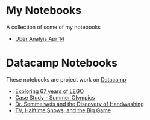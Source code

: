 # My Notebooks
A collection of some of my notebooks

- [Uber Analyis Apr 14](https://github.com/soumik-uxd/notebooks/tree/master/uber_analysis_apr14)

# Datacamp Notebooks
These notebooks are project work on [Datacamp](www.datacamp.com)

- [Exploring 67 years of LEGO](https://github.com/soumik-uxd/notebooks/tree/master/Datacamp/Exploring%2067%20years%20of%20LEGO)
- [Case Study - Summer Olympics](https://github.com/soumik-uxd/notebooks/tree/master/Datacamp/Olympics)
- [Dr. Semmelweis and the Discovery of Handwashing](https://github.com/soumik-uxd/notebooks/tree/master/Datacamp/Discovery%20of%20Handwashing)
- [TV, Halftime Shows, and the Big Game](https://github.com/soumik-uxd/notebooks/tree/master/Datacamp/Discovery%20of%20Handwashing)